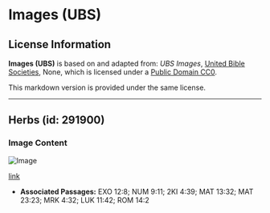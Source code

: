 # Images (UBS)

## License Information

**Images (UBS)** is based on and adapted from: _UBS Images_, [United Bible Societies](https://unitedbiblesocieties.org/), None, which is licensed under a [Public Domain CC0](https://creativecommons.org/public-domain/cc0/).

This markdown version is provided under the same license.



--------------------------------

## Herbs (id: 291900)

### Image Content

![Image](https://cdn.aquifer.bible/aquifer-content/resources/Media/WEB-0294_herbs.jpg)

[link](https://cdn.aquifer.bible/aquifer-content/resources/Media/WEB-0294_herbs.jpg)

* **Associated Passages:** EXO 12:8; NUM 9:11; 2KI 4:39; MAT 13:32; MAT 23:23; MRK 4:32; LUK 11:42; ROM 14:2

